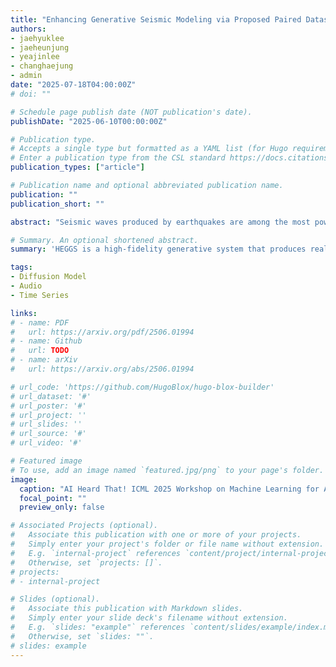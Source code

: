 ```yaml
---
title: "Enhancing Generative Seismic Modeling via Proposed Paired Dataset Construction Method"
authors:
- jaehyuklee
- jaeheunjung
- yeajinlee
- changhaejung
- admin
date: "2025-07-18T04:00:00Z"
# doi: ""

# Schedule page publish date (NOT publication's date).
publishDate: "2025-06-10T00:00:00Z"

# Publication type.
# Accepts a single type but formatted as a YAML list (for Hugo requirements).
# Enter a publication type from the CSL standard https://docs.citationstyles.org/en/stable/specification.html#appendix-iii-types
publication_types: ["article"]

# Publication name and optional abbreviated publication name.
publication: ""
publication_short: ""

abstract: "Seismic waves produced by earthquakes are among the most powerful natural sounds on Earth. Generating realistic earthquake induced ground motion waveforms can contribute significantly to both scientific understanding and practical mitigation of seismic hazards. However, existing generative models tend to generate subpar waveforms. We present High-fidelity Earthquake Groundmotion Generation System (HEGGS) and demonstrate its superior performance using earthquakes from North American regions. HEGGS leverages the intrinsic structure of seismic data through an end-to-end differentiable pipeline consisting of a conditional latent diffusion model and a high-fidelity waveform reconstruction module. HEGGS is evaluated with a variety of metrics drawn from both the audio generation and seismology communities, including P/S phase arrival accuracy, envelope correlation, signal-to-noise ratio, and section plot visualization. By modeling seismic signals as structured environmental sound, HEGGS contributes to the broader field of machine learning for audio and offers a framework for modeling rare geophysical phenomena with generative methods."

# Summary. An optional shortened abstract.
summary: 'HEGGS is a high-fidelity generative system that produces realistic earthquake ground motion waveforms by modeling seismic signals as structured environmental sounds using a conditional latent diffusion model and waveform reconstruction pipeline.'

tags:
- Diffusion Model
- Audio
- Time Series

links:
# - name: PDF
#   url: https://arxiv.org/pdf/2506.01994
# - name: Github
#   url: TODO
# - name: arXiv
#   url: https://arxiv.org/abs/2506.01994

# url_code: 'https://github.com/HugoBlox/hugo-blox-builder'
# url_dataset: '#'
# url_poster: '#'
# url_project: ''
# url_slides: ''
# url_source: '#'
# url_video: '#'

# Featured image
# To use, add an image named `featured.jpg/png` to your page's folder. 
image:
  caption: "AI Heard That! ICML 2025 Workshop on Machine Learning for Audio: **[Website](https://mlforaudioworkshop.github.io/)**"
  focal_point: ""
  preview_only: false

# Associated Projects (optional).
#   Associate this publication with one or more of your projects.
#   Simply enter your project's folder or file name without extension.
#   E.g. `internal-project` references `content/project/internal-project/index.md`.
#   Otherwise, set `projects: []`.
# projects:
# - internal-project

# Slides (optional).
#   Associate this publication with Markdown slides.
#   Simply enter your slide deck's filename without extension.
#   E.g. `slides: "example"` references `content/slides/example/index.md`.
#   Otherwise, set `slides: ""`.
# slides: example
---
```


<!-- {{% callout note %}}
Create your slides in Markdown - click the *Slides* button to check out the example.
{{% /callout %}} -->

<!-- Add the publication's **full text** or **supplementary notes** here. You can use rich formatting such as including [code, math, and images](https://docs.hugoblox.com/content/writing-markdown-latex/). -->
